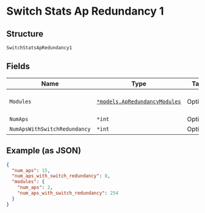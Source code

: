 
# Switch Stats Ap Redundancy 1

## Structure

`SwitchStatsApRedundancy1`

## Fields

| Name | Type | Tags | Description |
|  --- | --- | --- | --- |
| `Modules` | [`*models.ApRedundancyModules`](../../doc/models/ap-redundancy-modules.md) | Optional | for a VC / stacked switches. |
| `NumAps` | `*int` | Optional | - |
| `NumApsWithSwitchRedundancy` | `*int` | Optional | - |

## Example (as JSON)

```json
{
  "num_aps": 15,
  "num_aps_with_switch_redundancy": 8,
  "modules": {
    "num_aps": 2,
    "num_aps_with_switch_redundancy": 254
  }
}
```

